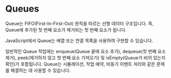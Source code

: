 # Queues

Queue는 FIFO(First-In-First-Out) 원칙을 따르는 선형 데이터 구조입니다. 즉, Queue에 추가된 첫 번째 요소가 제거되는 첫 번째 요소가 됩니다.

JavaScript에서 Queue는 배열 또는 연결 목록을 사용하여 구현할 수 있습니다.

일반적인 Queue 작업에는 enqueue(Queue 끝에 요소 추가), dequeue(첫 번째 요소 제거), peek(제거하지 않고 첫 번째 요소 가져오기) 및 isEmpty(Queue가 비어 있는지 확인)가 포함됩니다. Queue는 시뮬레이션, 작업 예약, 비동기 이벤트 처리와 같은 문제를 해결하는 데 사용할 수 있습니다.